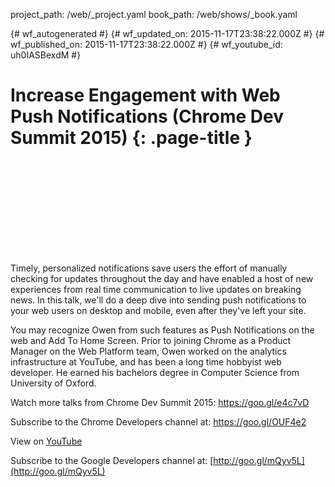 project_path: /web/_project.yaml
book_path: /web/shows/_book.yaml

{# wf_autogenerated #}
{# wf_updated_on: 2015-11-17T23:38:22.000Z #}
{# wf_published_on: 2015-11-17T23:38:22.000Z #}
{# wf_youtube_id: uh0IASBexdM #}

# Increase Engagement with Web Push Notifications (Chrome Dev Summit 2015) {: .page-title }


<div class="video-wrapper">
  <iframe class="devsite-embedded-youtube-video" data-video-id="uh0IASBexdM"
          data-autohide="1" data-showinfo="0" frameborder="0" allowfullscreen>
  </iframe>
</div>

Timely, personalized notifications save users the effort of manually checking for updates throughout the day and have enabled a host of new experiences from real time communication to live updates on breaking news. In this talk, we&#x27;ll do a deep dive into sending push notifications to your web users on desktop and mobile, even after they&#x27;ve left your site.

You may recognize Owen from such features as Push Notifications on the web and Add To Home Screen. Prior to joining Chrome as a Product Manager on the Web Platform team, Owen worked on the analytics infrastructure at YouTube, and has been a long time hobbyist web developer. He earned his bachelors degree in Computer Science from University of Oxford.

Watch more talks from Chrome Dev Summit 2015: https://goo.gl/e4c7vD

Subscribe to the Chrome Developers channel at: https://goo.gl/OUF4e2

View on [YouTube](https://youtu.be/uh0IASBexdM)

Subscribe to the Google Developers channel at: [http://goo.gl/mQyv5L](http://goo.gl/mQyv5L)
